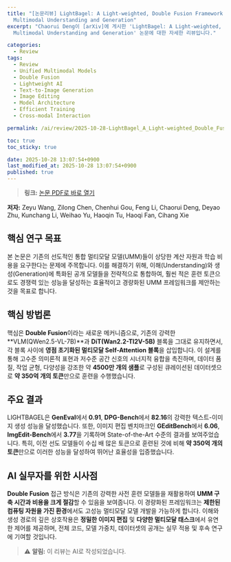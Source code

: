 ```yaml
---
title: "[논문리뷰] LightBagel: A Light-weighted, Double Fusion Framework for Unified
  Multimodal Understanding and Generation"
excerpt: "Chaorui Deng이 [arXiv]에 게시한 'LightBagel: A Light-weighted, Double Fusion Framework for Unified
  Multimodal Understanding and Generation' 논문에 대한 자세한 리뷰입니다."

categories:
  - Review
tags:
  - Review
  - Unified Multimodal Models
  - Double Fusion
  - Lightweight AI
  - Text-to-Image Generation
  - Image Editing
  - Model Architecture
  - Efficient Training
  - Cross-modal Interaction

permalink: /ai/review/2025-10-28-LightBagel_A_Light-weighted_Double_Fusion_Framework_for_Unified_Multimodal_Understanding_and_Generation/

toc: true
toc_sticky: true

date: 2025-10-28 13:07:54+0900
last_modified_at: 2025-10-28 13:07:54+0900
published: true
---
```

> **링크:** [논문 PDF로 바로 열기](https://arxiv.org/abs/2510.22946)

**저자:** Zeyu Wang, Zilong Chen, Chenhui Gou, Feng Li, Chaorui Deng, Deyao Zhu, Kunchang Li, Weihao Yu, Haoqin Tu, Haoqi Fan, Cihang Xie



## 핵심 연구 목표
본 논문은 기존의 선도적인 통합 멀티모달 모델(UMM)들이 상당한 계산 자원과 학습 비용을 요구한다는 문제에 주목합니다. 이를 해결하기 위해, 이해(Understanding)와 생성(Generation)에 특화된 공개 모델들을 전략적으로 통합하여, 훨씬 적은 훈련 토큰으로도 경쟁력 있는 성능을 달성하는 효율적이고 경량화된 UMM 프레임워크를 제안하는 것을 목표로 합니다.

## 핵심 방법론
핵심은 **Double Fusion**이라는 새로운 메커니즘으로, 기존의 강력한 **VLM(QWen2.5-VL-7B)**과 **DiT(Wan2.2-TI2V-5B)** 블록을 그대로 유지하면서, 각 블록 사이에 **영점 초기화된 멀티모달 Self-Attention 블록**을 삽입합니다. 이 설계를 통해 고수준 의미론적 표현과 저수준 공간 신호의 시너지적 융합을 촉진하며, 데이터 품질, 작업 균형, 다양성을 강조한 약 **4500만 개의 샘플**로 구성된 큐레이션된 데이터셋으로 **약 350억 개의 토큰**만으로 훈련을 수행했습니다.

## 주요 결과
LIGHTBAGEL은 **GenEval**에서 **0.91**, **DPG-Bench**에서 **82.16**의 강력한 텍스트-이미지 생성 성능을 달성했습니다. 또한, 이미지 편집 벤치마크인 **GEditBench**에서 **6.06**, **ImgEdit-Bench**에서 **3.77**을 기록하며 State-of-the-Art 수준의 결과를 보여주었습니다. 특히, 이전 선도 모델들이 수십 배 많은 토큰으로 훈련된 것에 비해 **약 350억 개의 토큰**만으로 이러한 성능을 달성하여 뛰어난 효율성을 입증했습니다.

## AI 실무자를 위한 시사점
**Double Fusion** 접근 방식은 기존의 강력한 사전 훈련 모델들을 재활용하여 **UMM 구축 시간과 비용을 크게 절감**할 수 있음을 보여줍니다. 이 경량화된 프레임워크는 **제한된 컴퓨팅 자원을 가진 환경**에서도 고성능 멀티모달 모델 개발을 가능하게 합니다. 이해와 생성 경로의 깊은 상호작용은 **정밀한 이미지 편집** 및 **다양한 멀티모달 태스크**에서 유연한 제어를 제공하며, 전체 코드, 모델 가중치, 데이터셋의 공개는 실무 적용 및 후속 연구에 기여할 것입니다.

> ⚠️ **알림:** 이 리뷰는 AI로 작성되었습니다.